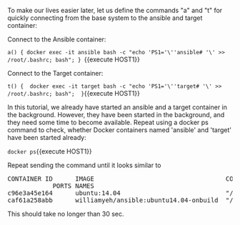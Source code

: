 To make our lives easier later, let us define the commands "a" and "t" for quickly connecting from the base system to the ansible and target container:

Connect to the Ansible container:
 
```a() { docker exec -it ansible bash -c "echo 'PS1='\''ansible# '\' >> /root/.bashrc; bash"; } ```{{execute HOST1}}
 
Connect to the Target container:
 
``` t() {  docker exec -it target bash -c "echo 'PS1='\''target# '\' >> /root/.bashrc; bash";  } ```{{execute HOST1}}
 
In this tutorial, we already have started an ansible and a target container in the background. However, they have been started in the background, and they need some time to become available. Repeat using a docker ps command to check, whether Docker containers named 'ansible' and 'target' have been started already:
 
`docker ps`{{execute HOST1}}
 
Repeat sending the command until it looks similar to
<pre>
CONTAINER ID      IMAGE                                   COMMAND                 CREATED         STATUS
            PORTS NAMES
c96e3a45e164      ubuntu:14.04                            "/bin/bash -c 'whi..."  11 seconds ago  Up 9 seconds target
caf61a258abb      williamyeh/ansible:ubuntu14.04-onbuild  "/bin/bash -c 'whi..."  13 seconds ago  Up 11 seconds ansible
</pre>

This should take no longer than 30 sec.
